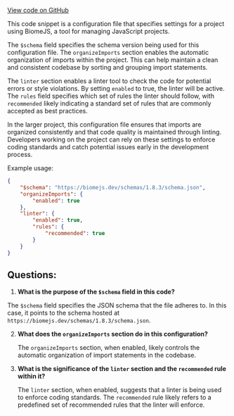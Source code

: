 [View code on GitHub](https://github.com/johan-weitner/chezmoi-ui.git/server/biome.json)

This code snippet is a configuration file that specifies settings for a project using BiomeJS, a tool for managing JavaScript projects. 

The `$schema` field specifies the schema version being used for this configuration file. The `organizeImports` section enables the automatic organization of imports within the project. This can help maintain a clean and consistent codebase by sorting and grouping import statements.

The `linter` section enables a linter tool to check the code for potential errors or style violations. By setting `enabled` to true, the linter will be active. The `rules` field specifies which set of rules the linter should follow, with `recommended` likely indicating a standard set of rules that are commonly accepted as best practices.

In the larger project, this configuration file ensures that imports are organized consistently and that code quality is maintained through linting. Developers working on the project can rely on these settings to enforce coding standards and catch potential issues early in the development process.

Example usage:
```json
{
	"$schema": "https://biomejs.dev/schemas/1.8.3/schema.json",
	"organizeImports": {
		"enabled": true
	},
	"linter": {
		"enabled": true,
		"rules": {
			"recommended": true
		}
	}
}
```
## Questions: 
 1. **What is the purpose of the `$schema` field in this code?**
   
   The `$schema` field specifies the JSON schema that the file adheres to. In this case, it points to the schema hosted at `https://biomejs.dev/schemas/1.8.3/schema.json`.

2. **What does the `organizeImports` section do in this configuration?**
   
   The `organizeImports` section, when enabled, likely controls the automatic organization of import statements in the codebase.

3. **What is the significance of the `linter` section and the `recommended` rule within it?**
   
   The `linter` section, when enabled, suggests that a linter is being used to enforce coding standards. The `recommended` rule likely refers to a predefined set of recommended rules that the linter will enforce.